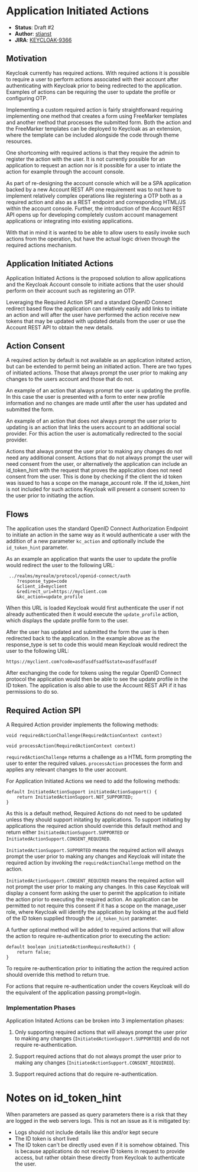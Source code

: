 # Application Initiated Actions

* **Status**: Draft #2
* **Author**: [stianst](https://github.com/stianst)
* **JIRA**: [KEYCLOAK-9366](https://issues.jboss.org/browse/KEYCLOAK-9366)


## Motivation

Keycloak currently has required actions. With required actions it is possible to require a user to perform actions associated with their account after authenticating with Keycloak prior to being redirected to the application. Examples of actions can be requiring the user to update the profile or configuring OTP.

Implementing a custom required action is fairly straightforward requiring implementing one method that creates a form using FreeMarker templates and another method that processes the submitted form. Both the action and the FreeMarker templates can be deployed to Keycloak as an extension, where the template can be included alongside the code through theme resources.

One shortcoming with required actions is that they require the admin to register the action with the user. It is not currently possible for an application to request an action nor is it possible for a user to intiate the action for example through the account console.

As part of re-designing the account console which will be a SPA application backed by a new Account REST API one requirement was to not have to implement relatively complex operations like registering a OTP both as a required action and also as a REST endpoint and corresponding HTML/JS within the account console. Further, the introduction of the Account REST API opens up for developing completely custom account management applications or integrating into existing applications.

With that in mind it is wanted to be able to allow users to easily invoke such actions from the operation, but have the actual logic driven through the required actions mechanism.


## Application Initiated Actions

Application Initiated Actions is the proposed solution to allow applications and the Keycloak Account console to initiate actions that the user should perform on their account such as registering an OTP.

Leveraging the Required Action SPI and a standard OpenID Connect redirect based flow the application can relatively easily add links to initiate an action and will after the user have performed the action receive new tokens that may be updated with updated details from the user or use the Account REST API to obtain the new details.


## Action Consent

A required action by default is not available as an application initated action, but can be extended to permit being an initiated action. There are two types of initiated actions. Those that always prompt the user prior to making any changes to the users account and those that do not.

An example of an action that always prompt the user is updating the profile. In this case the user is presented with a form to enter new profile information and no changes are made until after the user has updated and submitted the form.

An example of an action that does not always prompt the user prior to updating is an action that links the users account to an additional social provider. For this action the user is automatically redirected to the social provider.

Actions that always prompt the user prior to making any changes do not need any additional consent. Actions that do not always prompt the user will need consent from the user, or alternatively the application can include an id_token_hint with the request that proves the application does not need consent from the user. This is done by checking if the client the id token was issued to has a scope on the manage_account role. If the id_token_hint is not included for such actions Keycloak will present a consent screen to the user prior to initiating the action.


## Flows

The application uses the standard OpenID Connect Authorization Endpoint to initiate an action in the same way as it would authenticate a user with the addition of a new parameter `kc_action` and optionally include the `id_token_hint` parameter.

As an example an application that wants the user to update the profile would redirect the user to the following URL:

````
 ../realms/myrealm/protocol/openid-connect/auth
    ?response_type=code
    &client_id=myclient
    &redirect_uri=https://myclient.com
    &kc_action=update_profile
````

When this URL is loaded Keycloak would first authenticate the user if not already authenticated then it would execute the `update_profile` action, which displays the update profile form to the user.

After the user has updated and submitted the form the user is then redirected back to the application. In the example above as the response_type is set to code this would mean Keycloak would redirect the user to the following URL:

````
https://myclient.com?code=asdfasdfsadf&state=asdfasdfasdf
````

After exchanging the code for tokens using the regular OpenID Connect protocol the application would then be able to see the update profile in the ID token. The application is also able to use the Account REST API if it has permissions to do so.


## Required Action SPI

 A Required Action provider implements the following methods:
 
 ````
 void requiredActionChallenge(RequiredActionContext context)
 
 void processAction(RequiredActionContext context)
 ````
 
`requiredActionChallenge` returns a challenge as a HTML form prompting the user to enter the required values. `processAction`
 processes the form and applies any relevant changes to the user account.
 
 For Application Initiated Actions we need to add the following methods:
 
 ````
 default InitiatedActionSupport initiatedActionSupport() {
     return InitiatedActionSupport.NOT_SUPPORTED;
}
 ````
 
As this is a default method, Required Actions do not need to be updated unless they should support initating by applications. To support initiating by applications the required action should override this default method and return either `InitiatedActionSupport.SUPPORTED` or `InitiatedActionSupport.CONSENT_REQUIRED`.
 
`InitiatedActionSupport.SUPPORTED` means the required action will always prompt the user prior to making any changes and Keycloak will initate the required action by invoking the `requiredActionChallenge` method on the action.

`InitiatedActionSupport.CONSENT_REQUIRED` means the required action will not prompt the user prior to making any changes. In this case Keycloak will display a consent form asking the user to permit the application to initiate the action prior to executing the required action. An application can be permitted to not require this consent if it has a scope on the manage_user role, where Keycloak will identify the application by looking at the aud field of the ID token supplied through the `id_token_hint` parameter.

A further optional method will be added to required actions that will allow the action to require re-authentication prior to executing the action:

````
default boolean initiatedActionRequiresReAuth() {
    return false;
}
````

To require re-authentication prior to initiating the action the required action should override this method to return true.

For actions that require re-authentication under the covers Keycloak will do the equivalent of the application passing prompt=login.


### Implementation Phases

Application Initated Actions can be broken into 3 implementation phases:

1. Only supporting required actions that will always prompt the user prior to making any changes (`InitiatedActionSupport.SUPPORTED`) and do not require re-authentication.

2. Support required actions that do not always prompt the user prior to making any changes (`InitiatedActionSupport.CONSENT_REQUIRED`).

3. Support required actions that do require re-authentication.


# Notes on id_token_hint

When parameters are passed as query parameters there is a risk that they are logged in the web servers logs. This is not an issue as it is mitigated by:

* Logs should not include details like this and/or kept secure
* The ID token is short lived
* The ID token can't be directly used even if it is somehow obtained. This is because applications do not receive ID tokens in request to provide access, but rather obtain these directly from Keycloak to authenticate the user.

